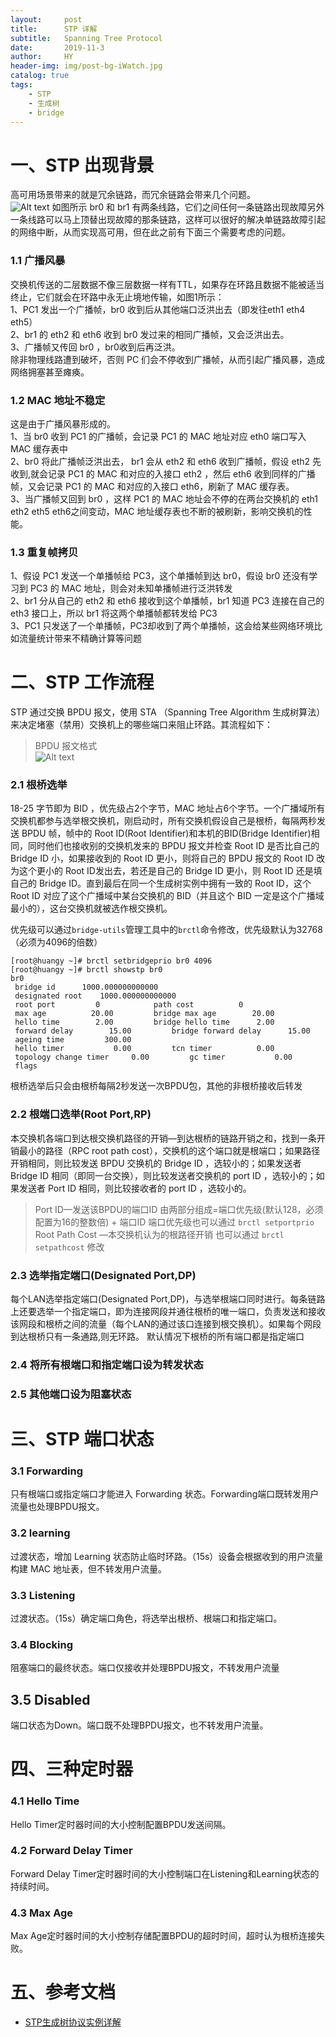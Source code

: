 ```yaml
---
layout:     post
title:      STP 详解
subtitle:   Spanning Tree Protocol
date:       2019-11-3
author:     HY
header-img: img/post-bg-iWatch.jpg
catalog: true
tags:
    - STP
    - 生成树
    - bridge
---
```

# 一、STP 出现背景
高可用场景带来的就是冗余链路，而冗余链路会带来几个问题。  
![Alt text](/img/articles/4144017.png)
如图所示 br0 和 br1 有两条线路，它们之间任何一条链路出现故障另外一条线路可以马上顶替出现故障的那条链路，这样可以很好的解决单链路故障引起的网络中断，从而实现高可用，但在此之前有下面三个需要考虑的问题。   
### 1.1 广播风暴  
交换机传送的二层数据不像三层数据一样有TTL，如果存在环路且数据不能被适当终止，它们就会在环路中永无止境地传输，如图1所示：  
1、PC1 发出一个广播帧，br0 收到后从其他端口泛洪出去（即发往eth1 eth4 eth5）  
2、br1 的 eth2 和 eth6 收到 br0 发过来的相同广播帧，又会泛洪出去。  
3、广播帧又传回 br0 ，br0收到后再泛洪。  
除非物理线路遭到破坏，否则 PC 们会不停收到广播帧，从而引起广播风暴，造成网络拥塞甚至瘫痪。  
### 1.2 MAC 地址不稳定  
这是由于广播风暴形成的。  
1、当 br0 收到 PC1 的广播帧，会记录 PC1 的 MAC 地址对应 eth0 端口写入 MAC 缓存表中  
2、br0 将此广播帧泛洪出去， br1 会从 eth2 和 eth6 收到广播帧，假设 eth2 先收到,就会记录 PC1 的 MAC 和对应的入接口 eth2 ，然后 eth6 收到同样的广播帧，又会记录 PC1 的 MAC 和对应的入接口 eth6，刷新了 MAC 缓存表。  
3、当广播帧又回到 br0 ，这样 PC1 的 MAC 地址会不停的在两台交换机的 eth1 eth2 eth5 eth6之间变动，MAC 地址缓存表也不断的被刷新，影响交换机的性能。  
### 1.3 重复帧拷贝
1、假设 PC1 发送一个单播帧给 PC3，这个单播帧到达 br0，假设 br0 还没有学习到 PC3 的 MAC 地址，则会对未知单播帧进行泛洪转发  
2、br1 分从自己的 eth2 和 eth6 接收到这个单播帧，br1 知道 PC3 连接在自己的 eth3 接口上，所以 br1 将这两个单播帧都转发给 PC3  
3、PC1 只发送了一个单播帧，PC3却收到了两个单播帧，这会给某些网络环境比如流量统计带来不精确计算等问题  
# 二、STP 工作流程
STP 通过交换 BPDU 报文，使用 STA （Spanning Tree Algorithm 生成树算法）来决定堵塞（禁用）交换机上的哪些端口来阻止环路。其流程如下：  

>BPDU 报文格式  
>![Alt text](/img/articles/4152223.png)  

### 2.1 根桥选举  

18-25 字节即为 BID ，优先级占2个字节，MAC 地址占6个字节。一个广播域所有交换机都参与选举根交换机，刚启动时，所有交换机假设自己是根桥，每隔两秒发送 BPDU 帧，帧中的 Root ID(Root Identifier)和本机的BID(Bridge Identifier)相同，同时他们也接收别的交换机发来的 BPDU 报文并检查 Root ID 是否比自己的 Bridge ID 小，如果接收到的 Root ID 更小，则将自己的 BPDU 报文的 Root ID 改为这个更小的 Root ID发出去，若还是自己的 Bridge ID 更小，则 Root ID 还是填自己的 Bridge ID。直到最后在同一个生成树实例中拥有一致的 Root ID，这个 Root ID 对应了这个广播域中某台交换机的 BID（并且这个 BID 一定是这个广播域最小的），这台交换机就被选作根交换机。

优先级可以通过`bridge-utils`管理工具中的`brctl`命令修改，优先级默认为32768（必须为4096的倍数）

    [root@huangy ~]# brctl setbridgeprio br0 4096
    [root@huangy ~]# brctl showstp br0
    br0
     bridge id      1000.000000000000
     designated root    1000.000000000000
     root port         0            path cost          0
     max age          20.00         bridge max age        20.00
     hello time        2.00         bridge hello time      2.00
     forward delay        15.00         bridge forward delay      15.00
     ageing time         300.00
     hello timer           0.00         tcn timer          0.00
     topology change timer     0.00         gc timer           0.00
     flags                

根桥选举后只会由根桥每隔2秒发送一次BPDU包，其他的非根桥接收后转发  

### 2.2 根端口选举(Root Port,RP)  

本交换机各端口到达根交换机路径的开销—到达根桥的链路开销之和，找到一条开销最小的路径（RPC root path cost），交换机的这个端口就是根端口；如果路径开销相同，则比较发送 BPDU 交换机的 Bridge ID ，选较小的；如果发送者 Bridge ID 相同（即同一台交换），则比较发送者交换机的 port ID ，选较小的；如果发送者 Port ID 相同，则比较接收者的 port ID ，选较小的。

> Port ID—发送该BPDU的端口ID 由两部分组成=端口优先级(默认128，必须配置为16的整数倍) + 端口ID  端口优先级也可以通过 `brctl setportprio`
> Root Path Cost —本交换机认为的根路径开销 也可以通过 `brctl setpathcost` 修改  

### 2.3 选举指定端口(Designated Port,DP)    

每个LAN选举指定端口(Designated Port,DP)，与选举根端口同时进行。每条链路上还要选举一个指定端口，即为连接网段并通往根桥的唯一端口，负责发送和接收该网段和根桥之间的流量（每个LAN的通过该口连接到根交换机）。如果每个网段到达根桥只有一条通路,则无环路。 默认情况下根桥的所有端口都是指定端口  

### 2.4 将所有根端口和指定端口设为转发状态  

### 2.5 其他端口设为阻塞状态  

# 三、STP 端口状态
### 3.1 Forwarding
只有根端口或指定端口才能进入 Forwarding 状态。Forwarding端口既转发用户流量也处理BPDU报文。
### 3.2 learning
过渡状态，增加 Learning 状态防止临时环路。（15s）设备会根据收到的用户流量构建 MAC 地址表，但不转发用户流量。
### 3.3 Listening
过渡状态。（15s）确定端口角色，将选举出根桥、根端口和指定端口。  
### 3.4 Blocking
阻塞端口的最终状态。端口仅接收并处理BPDU报文，不转发用户流量
## 3.5 Disabled
端口状态为Down。端口既不处理BPDU报文，也不转发用户流量。

# 四、三种定时器
### 4.1 Hello Time
Hello Timer定时器时间的大小控制配置BPDU发送间隔。
### 4.2 Forward Delay Timer
Forward Delay Timer定时器时间的大小控制端口在Listening和Learning状态的持续时间。  
### 4.3 Max Age
Max Age定时器时间的大小控制存储配置BPDU的超时时间，超时认为根桥连接失败。

# 五、参考文档
- [STP生成树协议实例详解](https://www.qingsword.com/qing/636.html#CCNA-STP-1)

